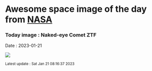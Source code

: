 
# Awesome space image of the day from [NASA](https://api.nasa.gov/)

### Today image : Naked-eye Comet ZTF
Date : 2023-01-21

![](https://apod.nasa.gov/apod/image/2301/ZTF_salamanca1024.jpg)

<small>Latest update : Sat Jan 21 08:16:37 2023</small>
        